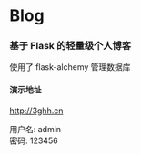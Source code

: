 # Blog
### 基于 Flask 的轻量级个人博客
使用了 flask-alchemy 管理数据库

#### 演示地址
<http://3ghh.cn>

用户名: admin  
密码: 123456